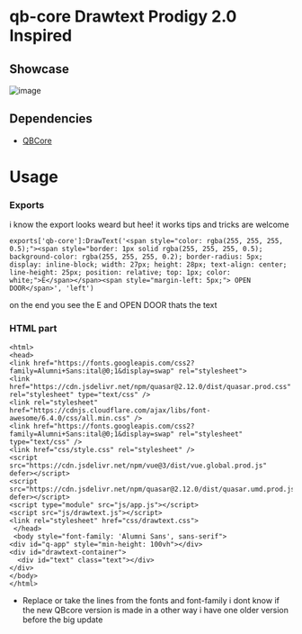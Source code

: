 # qb-core Drawtext Prodigy 2.0 Inspired

## Showcase 
![image](https://github.com/user-attachments/assets/680f8a34-da45-4912-81db-b6151e44053c)

## Dependencies

- [QBCore](https://github.com/qbcore-framework/qb-core)

# Usage

### Exports

i know the export looks weard but hee! it works tips and tricks are welcome 

	exports['qb-core']:DrawText('<span style="color: rgba(255, 255, 255, 0.5);"><span style="border: 1px solid rgba(255, 255, 255, 0.5); background-color: rgba(255, 255, 255, 0.2); border-radius: 5px; display: inline-block; width: 27px; height: 28px; text-align: center; line-height: 25px; position: relative; top: 1px; color: white;">E</span></span><span style="margin-left: 5px;"> OPEN DOOR</span>', 'left')

on the end you see the E and OPEN DOOR thats the text

### HTML part 

	<html>
  	<head>
    <link href="https://fonts.googleapis.com/css2?family=Alumni+Sans:ital@0;1&display=swap" rel="stylesheet">
    <link href="https://cdn.jsdelivr.net/npm/quasar@2.12.0/dist/quasar.prod.css" rel="stylesheet" type="text/css" />
    <link rel="stylesheet" href="https://cdnjs.cloudflare.com/ajax/libs/font-awesome/6.4.0/css/all.min.css" />
    <link href="https://fonts.googleapis.com/css2?family=Alumni+Sans:ital@0;1&display=swap" rel="stylesheet" type="text/css" />
    <link href="css/style.css" rel="stylesheet" />
    <script src="https://cdn.jsdelivr.net/npm/vue@3/dist/vue.global.prod.js" defer></script>
    <script src="https://cdn.jsdelivr.net/npm/quasar@2.12.0/dist/quasar.umd.prod.js" defer></script>
    <script type="module" src="js/app.js"></script>
    <script src="js/drawtext.js"></script>
    <link rel="stylesheet" href="css/drawtext.css">
 	 </head>
 	 <body style="font-family: 'Alumni Sans', sans-serif">
    <div id="q-app" style="min-height: 100vh"></div>
    <div id="drawtext-container">
      <div id="text" class="text"></div>
    </div>
  	</body>
	</html>

- Replace or take the lines from the fonts and font-family i dont know if the new QBcore version is made in a other way i have one older version before the big update 
